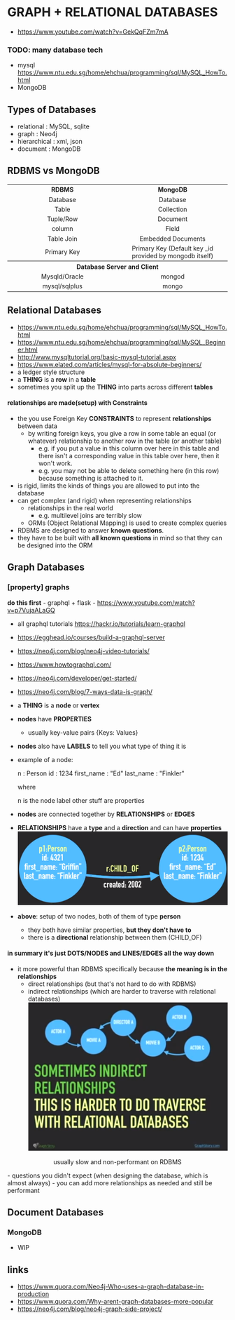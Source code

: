 # GRAPH + RELATIONAL DATABASES
- https://www.youtube.com/watch?v=GekQqFZm7mA

### TODO: many database tech
- mysql https://www.ntu.edu.sg/home/ehchua/programming/sql/MySQL_HowTo.html
- MongoDB

## Types of Databases
- relational : MySQL, sqlite
- graph : Neo4j
- hierarchical : xml, json
- document : MongoDB

## RDBMS vs MongoDB
<table class="table table-bordered" style="text-align:center;">
    <tbody>
        <tr>
            <th style="text-align:center;width:50%;">
                RDBMS
            </th>
            <th style="text-align:center;">
                MongoDB
            </th>
        </tr>
        <tr>
            <td>
                Database
            </td>
            <td>
                Database
            </td>
        </tr>
        <tr>
            <td>
                Table
            </td>
            <td>
                Collection
            </td>
        </tr>
        <tr>
            <td>
                Tuple/Row
            </td>
            <td>
                Document
            </td>
        </tr>
        <tr>
            <td>
                column
            </td>
            <td>
                Field
            </td>
        </tr>
        <tr>
            <td>
                Table Join
            </td>
            <td>
                Embedded Documents
            </td>
        </tr>
        <tr>
            <td>
                Primary Key
            </td>
            <td>
                Primary Key (Default key _id provided by mongodb itself)
            </td>
        </tr>
        <tr>
            <th colspan="2" style="text-align:center;">
                Database Server and Client
            </th>
        </tr>
        <tr>
            <td>
                Mysqld/Oracle
            </td>
            <td>
                mongod
            </td>
        </tr>
        <tr>
            <td>
                mysql/sqlplus
            </td>
            <td>
                mongo
            </td>
        </tr>
    </tbody>
</table>


## Relational Databases
- https://www.ntu.edu.sg/home/ehchua/programming/sql/MySQL_HowTo.html
- https://www.ntu.edu.sg/home/ehchua/programming/sql/MySQL_Beginner.html
- http://www.mysqltutorial.org/basic-mysql-tutorial.aspx
- https://www.elated.com/articles/mysql-for-absolute-beginners/
- a ledger style structure
- a **THING** is a **row** in a **table**
- sometimes you split up the **THING** into parts across different **tables**

#### relationships are made(setup) with Constraints

- the you use Foreign Key **CONSTRAINTS** to represent **relationships** between data
	- by writing foreign keys, you give a row in some table an equal (or whatever) relationship to another row in the table (or another table)
		- e.g. if you put a value in this column over here in this table and there isn't a corresponding value in this table over here, then it won't work.
		- e.g. you may not be able to delete something here (in this row) because something is attached to it.
- is rigid, limits the kinds of things you are allowed to put into the database
- can get complex (and rigid) when representing relationships
	- relationships in the real world
		- e.g. multilevel joins are terribly slow
	- ORMs (Object Relational Mapping) is used to create complex queries
- RDBMS are designed to answer **known questions**.
- they have to be built with **all known questions** in mind so that they can be designed into the ORM

## Graph Databases
### \[property\] graphs
**do this first**
	- graphql + flask
	- https://www.youtube.com/watch?v=p7VujaALaGQ
- all graphql tutorials https://hackr.io/tutorials/learn-graphql
- https://egghead.io/courses/build-a-graphql-server
- https://neo4j.com/blog/neo4j-video-tutorials/
- https://www.howtographql.com/
- https://neo4j.com/developer/get-started/
- https://neo4j.com/blog/7-ways-data-is-graph/
- a **THING** is a **node** or **vertex**
- **nodes** have **PROPERTIES**
	- usually key-value pairs {Keys: Values}
- **nodes** also have **LABELS** to tell you what type of thing it is
- example of a node:

	n : Person
	id : 1234
	first_name : "Ed"
	last_name : "Finkler"
	
	where

	n is the node label
	other stuff are properties
- **nodes** are connected together by **RELATIONSHIPS** or **EDGES**
- **RELATIONSHIPS** have a **type** and a **direction** and can have **properties**
![node example](./images/node-example.png)
- __above__: setup of two nodes, both of them of type **person**
	- they both have similar properties, **but they don't have to**
	- there is a **directional** relationship between them (CHILD_OF)

#### in summary it's just **DOTS/NODES** and **LINES/EDGES** all the way down

- it more powerful than RDBMS specifically because **the meaning is in the relationships**
	- direct relationships (but that's not hard to do with RDBMS)
	- indirect relationships (which are harder to traverse with relational databases)
	![indirect relationships](./images/indirect-relationships.png)
<p align="center">
    usually slow and non-performant on RDBMS
</p>
- questions you didn't expect (when designing the database, which is almost always)
- you can add more relationships as needed and still be performant

## Document Databases
### MongoDB
- WIP

## links
- https://www.quora.com/Neo4j-Who-uses-a-graph-database-in-production
- https://www.quora.com/Why-arent-graph-databases-more-popular
- https://neo4j.com/blog/neo4j-graph-side-project/
